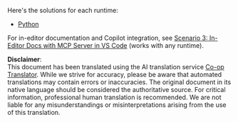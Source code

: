 <!--
CO_OP_TRANSLATOR_METADATA:
{
  "original_hash": "c8c1a74c74f6c2d42d511daf12d0b6c5",
  "translation_date": "2025-07-14T06:31:39+00:00",
  "source_file": "09-CaseStudy/docs-mcp/solution/README.md",
  "language_code": "en"
}
-->
Here's the solutions for each runtime:
- [Python](./python/README.md)

For in-editor documentation and Copilot integration, see [Scenario 3: In-Editor Docs with MCP Server in VS Code](./scenario3/README.md) (works with any runtime).

**Disclaimer**:  
This document has been translated using the AI translation service [Co-op Translator](https://github.com/Azure/co-op-translator). While we strive for accuracy, please be aware that automated translations may contain errors or inaccuracies. The original document in its native language should be considered the authoritative source. For critical information, professional human translation is recommended. We are not liable for any misunderstandings or misinterpretations arising from the use of this translation.